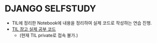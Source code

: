 # DJANGO SELFSTUDY

- TIL에 정리한 Notebook에 내용을 정리하여 실제 코드로 작성하는 연습 진행.
- [TIL 장고 실제 공부 코드](https://github.com/mins-git/TIL/tree/master/WEB/Django/Notebook)
    - (현재 TIL private로 접속 불가.)